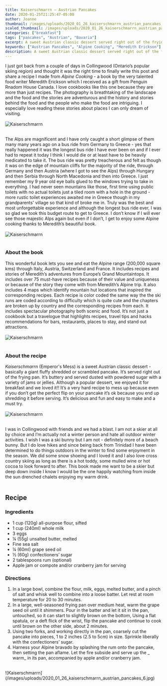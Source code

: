 ```yaml
---
title: Kaiserschmarrn – Austrian Pancakes
date: 2020-01-25T21:25:47-05:00
author: Joanne
thumbnail: /images/uploads/2020_01_26_kaiserschmarrn_austrian_pancakes_1.jpg
scaled_thumbnail: /images/uploads/2020_01_26_kaiserschmarrn_austrian_pancakes_0.jpg
categories: ["breakfast"]
tags: ["pancakes", "Austrian", "Bavaria"]
excerpt: A sweet Austrian classic dessert served right out of the frying pan
keywords: ["Austrian Pancakes", "Alpine Cooking", "Meredith Erickson"]
description: A sweet Austrian classic dessert served right out of the frying pan. Enjoy this recipe for Kaiserschmarrn by food writer Meredith Erickson
---
```


I just got back from a couple of days in Collingwood (Ontario’s popular skiing region) and thought it was the right time to finally write this post and share a recipe I made from _Alpine Cooking_ - a book by the very talented food writer Meredith Erickson which I received as a gift from Penguin Rnadom House Canada. I love cookbooks like this one because they are more than just recipes. The photography is breathtaking of the landscape and the food and the stories are adventurous and the history and stories behind the food and the people who make the food are intriguing. I especially love reading these stories about places I can only dream of visiting.
</br>
</br>
![Kaiserschmarrn](/images/uploads/2020_01_26_kaiserschmarrn_austrian_pancakes_2.jpg)
</br>
</br>

The Alps are magnificent and I have only caught a short glimpse of them many many years ago on a bus ride from Germany to Greece - yes that really happened it was the longest bus ride I have ever been on and if I ever had to repeat it today I think I would die or at least have to be heavily medicated to take it. The bus ride was pretty treacherous and felt as though it was on the edge of mountain cliffs for the majority of the ride, through Germany and then Austria (where I got to see the Alps) through Hungary and then Serbia through North Macedonia and then into Greece. I just remember my 9 year old eye balls glued to the windows trying to take in everything. I had never seen mountains like those, first time using public toilets with no actual toilets  just a tiled room with a hole in the ground - more rustic toilet experiences awaited me in Greece though in my grandparents' village so that kind of broke me in. Truly was the best and most unforgettable experience and although the longest bus ride ever, I was so glad we took this budget route to get to Greece. I don’t know if I will ever see those majestic Alps again but even if I don’t, I get to enjoy some Alpine cooking thanks to Meredith’s beautiful book. 
</br>
</br>
![Kaiserschmarrn](/images/uploads/2020_01_26_kaiserschmarrn_austrian_pancakes_3.jpg)
</br>
</br>

### About the book
This wonderful book lets you see and eat the Alpine range (200,000 square kms) through Italy, Austria, Switzerland and France. It includes recipes and stories of Meredith’s adventures from Europe’s Grand Mountaintops. It includes over 75 must-have recipes because of their value and uniqueness or because of the story they come with from Meredith’s Alpine trip. It also includes 4 maps which identify mountain hut locations that inspired the corresponding recipes. Each recipe is color coded the same way the the ski runs are coded according to difficulty which is quite cute and the chapters are broken up by country and the corresponding recipes from each. It includes spectacular photography both scenic and food. It’s not just a cookbook but a travelogue that highlights recipes, travel tips and hacks recommendations for bars, restaurants, places to stay, and stand out attractions. 
</br>
</br>
![Kaiserschmarrn](/images/uploads/2020_01_26_kaiserschmarrn_austrian_pancakes_4.jpg)
</br>
</br>

### About the recipe 
_Kaiserschmarrn_ (Emperor's Mess) is a sweet Austrian classic dessert - basically a giant fluffy shredded or scrambled pancake. It’s served right out of the frying pan. It’s buttery and served dusted with powdered sugar with a variety of jams or jellies. Although a popular dessert, we enjoyed it for breakfast and we loved it!! It’s a very hard recipe to mess up because even if you don’t get the perfect flip on your pancake it’s ok because you end up shredding it before serving. It’s delicious and fun and easy to make and a must try.
</br>
</br>
![Kaiserschmarrn](/images/uploads/2020_01_26_kaiserschmarrn_austrian_pancakes_5.jpg)
</br>
</br>

I was in Collingwood with friends and we had a blast. I am not a skier at all by choice and I’m actually not a winter person and hate all outdoor winter activities. I wish I was a ski bunny but I am not - definitely more of a beach bunny. But I do love hikes and since being back from Trinidad I have been determined to do things outdoors in the winter to find some enjoyment in the season. We did some snow shoeing and I loved it and I also love cross country skiing as long as there is a hot toddy, some mulled wine or hot cocoa to look forward to after. This book made me want to be a skier but deep down inside I know I would be the one happily watching from inside the sun drenched chalets enjoying my warm drink.
</br>
</br>

## Recipe
### Ingredients

* <span itemprop="ingredients">1 cup (120g) all-purpose flour, sifted</span>
* <span itemprop="ingredients">1 cup (240ml) whole milk</span>
* <span itemprop="ingredients">3 eggs</span>
* <span itemprop="ingredients">&frac14; (55g) unsalted butter, melted</span>
* <span itemprop="ingredients">Fine sea salt</span>
* <span itemprop="ingredients">&frac14; (60ml) grape seed oil </span>
* <span itemprop="ingredients">&frac12; (60g) confectioners’ sugar</span>
* <span itemprop="ingredients">2 tablespoons rum (optional)</span>
* <span itemprop="ingredients">Apple jam or compote and/or cranberry jam for serving </span>

### Directions

1. In a large bowl, combine the flour, milk, eggs, melted butter, and a pinch of salt and whisk well to combine into a loose batter. Let rest at room temperature for 20 to 30 minutes.
2. In a large, well-seasoned frying pan over medium heat, warm the grape seed oil until it shimmers. Pour in the batter and let it sit in the pan, untouched, so it can start to slightly brown on the bottom, Using a flat spatula, or a deft flick of the wrist, flip the pancake and continue to cook until brown on the other side, about 2 minutes. 
3. Using two forks, and working directly in the pan, coarsely cut the pancake into pieces, 1 to 2 inches (2.5 to 5cm) in size. Sprinkle liberally with the confectioners’ sugar.
4. Harness your Alpine bravado by splashing the rum onto the pancake, then setting the pan aflame. Let the fire subside and serve up the _ warm_ in its pan, accompanied by apple and/or cranberry jam.

</br>
![Kaiserschmarrn](/images/uploads/2020_01_26_kaiserschmarrn_austrian_pancakes_6.jpg)